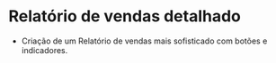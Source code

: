 # Relatório de vendas detalhado
- Criação de um Relatório de vendas mais sofisticado com botões e indicadores.
